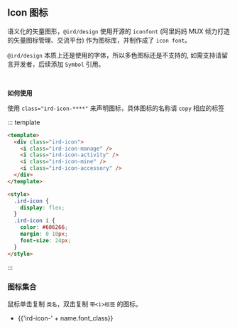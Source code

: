 ## Icon 图标

语义化的矢量图形，`@ird/design` 使用开源的 `iconfont` (阿里妈妈 MUX 倾力打造的矢量图标管理、交流平台) 作为图标库，并制作成了 `icon font`。

`@ird/design` 本质上还是使用的字体，所以多色图标还是不支持的, 如需支持请留言开发者，后续添加 `Symbol` 引用。

<br/>

**如何使用**

使用 `class="ird-icon-****"` 来声明图标，具体图标的名称请 `copy` 相应的标签

::: template

```html
<template>
  <div class="ird-icon">
    <i class="ird-icon-manage" />
    <i class="ird-icon-activity" />
    <i class="ird-icon-mine" />
    <i class="ird-icon-accessory" />
  </div>
</template>

<style>
  .ird-icon {
    display: flex;
  }
  .ird-icon i {
    color: #606266;
    margin: 0 10px;
    font-size: 24px;
  }
</style>
```

:::

### 图标集合

鼠标单击复制 `类名`，双击复制 `带<i>标签` 的图标。

<ul class="icon-list">
  <li v-for="name in $icon" :key="name.font_class" @click="copy($event, `ird-icon-${name.font_class}`)" @dblclick="copy($event, `<i class='ird-icon-${name.font_class}' />`)" >
    <span>
      <i :class="'ird-icon-' + name.font_class"></i>
      <span class="icon-name">{{'ird-icon-' + name.font_class}}</span>
    </span>
  </li>
</ul>

